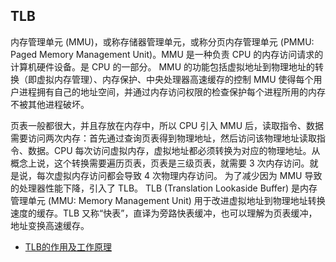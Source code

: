 ## TLB

内存管理单元 (MMU)，或称存储器管理单元，或称分页内存管理单元 (PMMU: Paged Memory Management Unit)。MMU 是一种负责 CPU 的内存访问请求的计算机硬件设备。是 CPU 的一部分。
MMU 的功能包括虚拟地址到物理地址的转换（即虚拟内存管理）、内存保护、中央处理器高速缓存的控制
MMU 使得每个用户进程拥有自己的地址空间，并通过内存访问权限的检查保护每个进程所用的内存不被其他进程破坏。

页表一般都很大，并且存放在内存中，所以 CPU 引入 MMU 后，读取指令、数据需要访问两次内存：首先通过查询页表得到物理地址，然后访问该物理地址读取指令、数据。CPU 每次访问虚拟内存，虚拟地址都必须转换为对应的物理地址。从概念上说，这个转换需要遍历页表，页表是三级页表，就需要 3 次内存访问。就是说，每次虚拟内存访问都会导致 4 次物理内存访问。
为了减少因为 MMU 导致的处理器性能下降，引入了 TLB。
TLB (Translation Lookaside Buffer) 是内存管理单元 (MMU: Memory Management Unit) 用于改进虚拟地址到物理地址转换速度的缓存。TLB 又称“快表”，直译为旁路快表缓冲，也可以理解为页表缓冲，地址变换高速缓存。

- [TLB的作用及工作原理](https://www.cnblogs.com/alantu2018/p/9000777.html)
